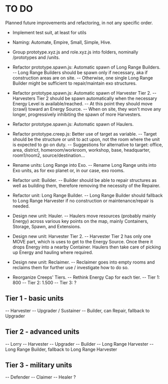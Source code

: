 # TO DO
Planned future improvements and refactoring, in not any specific order.

- Implement test suit, at least for utils

- Naming: Automate, Empire, Small, Simple, Hive.

- Group prototype.xyz.js and role.xyz.js into folders, nominally /prototypes and /units.

- Refactor prototype.spawn.js: Automatic spawn of Long Range Builders.
-- Long Range Builders should be spawn only if necessary, aka if construction areas are on site.
-- Otherwise, one single Long Range Builder might be sufficient to repair/maintain exo structures.

- Refactor prototype.spawn.js: Automatic spawn of Harvester Tier 2.
-- Harvesters Tier 2 should be spawn automatically when the necessary Energy Level is available/reached.
-- At this point they should move (crawl) toward an Energy Source.
-- When on site, they won't move any longer, progressively inhibiting the spawn of more Harvesters.

- Refactor prototype.spawn.js: Automatic spawn of Haulers.

- Refactor prototype.creep.js: Better use of target as variable.
-- Target should be the structure or unit to act upon, not the room where the unit is expected to go on duty.
-- Suggestions for alternative to target: office, area, district, homeroom/workroom, workshop, base, headquarter, room1/room2, source/destination...

- Rename units: Long Range into Exo.
-- Rename Long Range units into Exo units, as for exo planet or, in our case, exo rooms.

- Refactor unit: Builder.
-- Builder should be able to repair structures as well as building them, therefore removing the necessity of the Repairer.

- Refactor unit: Long Range Builder.
-- Long Range Builder should fallback to Long Range Harvester if no construction or maintenance/repair is needed.

- Design new unit: Hauler.
-- Haulers move resources (probably mainly Energy) across various key points on the map, mainly Containers, Storage, Spawn, and Extensions.

- Design new unit: Harvester Tier 2.
-- Harvester Tier 2 has only one MOVE part, which is uses to get to the Energy Source. Once there it drops Energy into a nearby Container. Haulers then take care of picking up Energy and hauling where required.

- Design new unit: Reclaimer.
-- Reclaimer goes into empty rooms and reclaims them for further use / investigate how to do so.

- Reorganize Creeps' Tiers.
-- Rethink Energy Cap for each tier.
-- Tier 1: 800
-- Tier 2: 1.500
-- Tier 3: ?

## Tier 1 - basic units
-- Harvester
-- Upgrader / Sustainer
-- Builder, can Repair, fallback to Upgrader

## Tier 2 - advanced units
-- Lorry
-- Harvester
-- Upgrader
-- Builder
-- Long Range Harvester
-- Long Range Builder, fallback to Long Range Harvester

## Tier 3 - military units
-- Defender
-- Claimer
-- Healer ?
